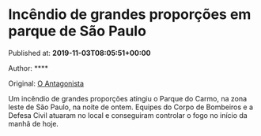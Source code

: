 
# Incêndio de grandes proporções em parque de São Paulo

Published at: **2019-11-03T08:05:51+00:00**

Author: ****

Original: [O Antagonista](https://www.oantagonista.com/brasil/incendio-de-grandes-proporcoes-em-parque-de-sao-paulo/)

Um incêndio de grandes proporções atingiu o Parque do Carmo, na zona leste de São Paulo, na noite de ontem.
Equipes do Corpo de Bombeiros e a Defesa Civil atuaram no local e conseguiram controlar o fogo no início da manhã de hoje.
